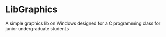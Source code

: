# LibGraphics
A simple graphics lib on Windows designed for a C programming class for junior undergraduate students
